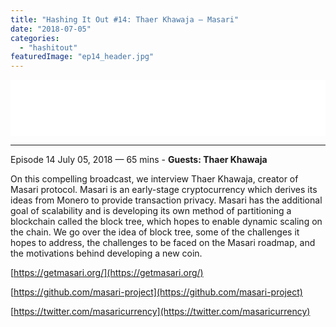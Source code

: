 ```yaml
---
title: "Hashing It Out #14: Thaer Khawaja – Masari"
date: "2018-07-05"
categories: 
  - "hashitout"
featuredImage: "ep14_header.jpg"
---
```


<iframe style="border: none;" src="//html5-player.libsyn.com/embed/episode/id/6778214/height/90/theme/custom/autoplay/no/autonext/no/thumbnail/yes/preload/no/no_addthis/no/direction/backward/render-playlist/no/custom-color/87A93A/" width="100%" height="90" scrolling="no" allowfullscreen="allowfullscreen"></iframe>

* * *

 Episode 14 July 05, 2018 — 65 mins - **Guests: Thaer Khawaja**

On this compelling broadcast, we interview Thaer Khawaja, creator of Masari protocol. Masari is an early-stage cryptocurrency which derives its ideas from Monero to provide transaction privacy. Masari has the additional goal of scalability and is developing its own method of partitioning a blockchain called the block tree, which hopes to enable dynamic scaling on the chain. We go over the idea of block tree, some of the challenges it hopes to address, the challenges to be faced on the Masari roadmap, and the motivations behind developing a new coin.

[https://getmasari.org/](https://getmasari.org/)

[https://github.com/masari-project](https://github.com/masari-project)

[https://twitter.com/masaricurrency](https://twitter.com/masaricurrency)
